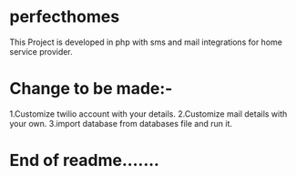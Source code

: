 # perfecthomes
This Project is developed in php with sms and mail integrations for home service provider.

# Change to be made:-
1.Customize twilio account with your details.
2.Customize mail details with your own.
3.import database from databases file and run it.

# End of readme.......

